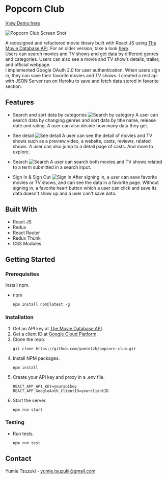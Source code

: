# Popcorn Club

[View Demo here](https://popcorn-club.netlify.app/)

![Popcorn Club Screen Shot](https://user-images.githubusercontent.com/61277579/158883569-d1812921-c0ef-4c79-96e9-d951f4b28ab2.png)

A redesigned and refactored movie library built with React JS using [The Movie Database API](https://www.themoviedb.org/documentation/api). For an older version, take a look [here](https://github.com/yumietzk/popcorn-club-old).  
Users can search movies and TV shows and get data by different genres and categories. Users can also see a movie and TV show’s details, trailer, and official webpage.  
I implemented Google OAuth 2.0 for user authentication. When users sign in, they can save their favorite movies and TV shows. I created a rest api with JSON Server run on Heroku to save and fetch data stored in favorite section.

## Features

- Search and sort data by categories
  ![Search by category](./assets/searchByCategory.gif)
  A user can search data by changing genres and sort data by title name, release date and rating. A user can also decide how many data they get.

- See detail
  ![See detail](./assets/seeDetail.gif)
  A user can see the detail of movies and TV shows such as a preview video, a website, casts, reviews, related shows. A user can also jump to a detail page of casts. And more to explore.

- Search
  ![Search](./assets/search.gif)
  A user can search both movies and TV shows related to a term submitted in a search input.

- Sign In & Sign Out
  ![Sign in](./assets/sigin.gif)
  After signing in, a user can save favorite movies or TV shows, and can see the data in a favorite page. Without signing in, a favorite heart button which a user can click and save its data doesn't show up and a user can't save data.

## Built With

- React JS
- Redux
- React Router
- Redux Thunk
- CSS Modules

## Getting Started

### Prerequisites

Install npm.

- npm
  ```
  npm install npm@latest -g
  ```

### Installation

1. Get an API key at [The Movie Database API](https://www.themoviedb.org/documentation/api).
2. Get a client ID at [Google Cloud Platform](https://console.cloud.google.com/).
3. Clone the repo.
   ```
   git clone https://github.com/yumietzk/popcorn-club.git
   ```
4. Install NPM packages.
   ```
   npm install
   ```
5. Create your API key and proxy in a .env file.
   ```
   REACT_APP_API_KEY=yourapikey
   REACT_APP_GoogleAuth_ClientID=yourclientID
   ```
6. Start the server.
   ```
   npm run start
   ```

### Testing

- Run tests.
  ```
  npm run test
  ```

## Contact

Yumie Tsuzuki - yumie.tsuzuki@gmail.com
